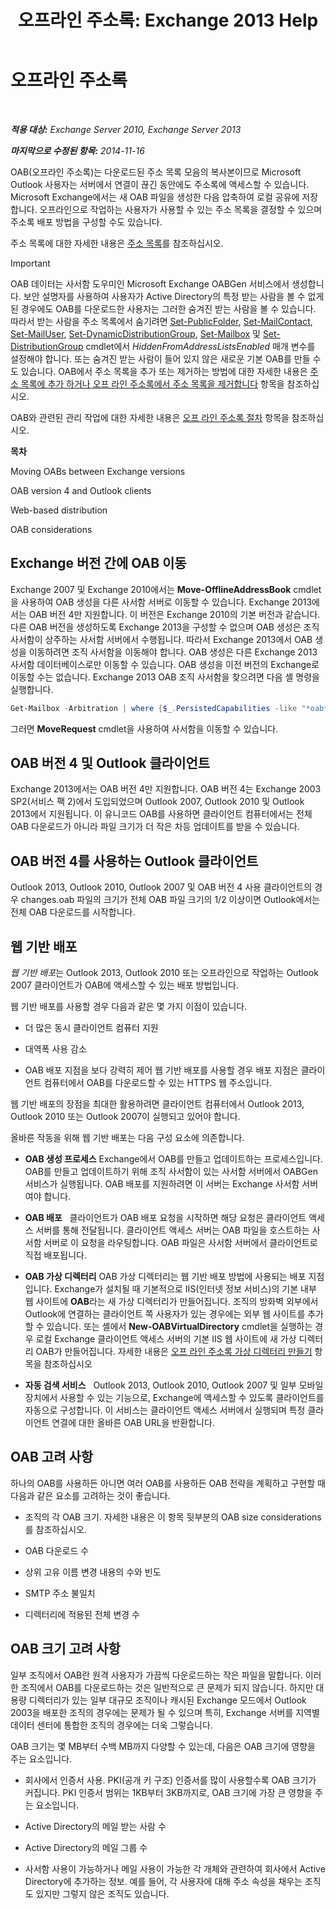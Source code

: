 ﻿---
title: '오프라인 주소록: Exchange 2013 Help'
TOCTitle: 오프라인 주소록
ms:assetid: a6bcb072-4ab9-400e-a5d0-c05264629097
ms:mtpsurl: https://technet.microsoft.com/ko-kr/library/Bb232155(v=EXCHG.150)
ms:contentKeyID: 50483890
ms.date: 05/22/2018
mtps_version: v=EXCHG.150
ms.translationtype: MT
---

# 오프라인 주소록

 

_**적용 대상:** Exchange Server 2010, Exchange Server 2013_

_**마지막으로 수정된 항목:** 2014-11-16_

OAB(오프라인 주소록)는 다운로드된 주소 목록 모음의 복사본이므로 Microsoft Outlook 사용자는 서버에서 연결이 끊긴 동안에도 주소록에 액세스할 수 있습니다. Microsoft Exchange에서는 새 OAB 파일을 생성한 다음 압축하여 로컬 공유에 저장합니다. 오프라인으로 작업하는 사용자가 사용할 수 있는 주소 목록을 결정할 수 있으며 주소록 배포 방법을 구성할 수도 있습니다.

주소 목록에 대한 자세한 내용은 [주소 목록](https://docs.microsoft.com/ko-kr/exchange/address-books/address-lists/address-lists)를 참조하십시오.


> [!IMPORTANT]
> OAB 데이터는 사서함 도우미인 Microsoft Exchange OABGen 서비스에서 생성합니다. 보안 설명자를 사용하여 사용자가 Active Directory의 특정 받는 사람을 볼 수 없게 된 경우에도 OAB를 다운로드한 사용자는 그러한 숨겨진 받는 사람을 볼 수 있습니다. 따라서 받는 사람을 주소 목록에서 숨기려면 <A href="https://technet.microsoft.com/ko-kr/library/aa998596(v=exchg.150)">Set-PublicFolder</A>, <A href="https://technet.microsoft.com/ko-kr/library/aa995950(v=exchg.150)">Set-MailContact</A>, <A href="https://technet.microsoft.com/ko-kr/library/aa995971(v=exchg.150)">Set-MailUser</A>, <A href="https://technet.microsoft.com/ko-kr/library/bb123796(v=exchg.150)">Set-DynamicDistributionGroup</A>, <A href="https://technet.microsoft.com/ko-kr/library/bb123981(v=exchg.150)">Set-Mailbox</A> 및 <A href="https://technet.microsoft.com/ko-kr/library/bb124955(v=exchg.150)">Set-DistributionGroup</A> cmdlet에서 <EM>HiddenFromAddressListsEnabled</EM> 매개 변수를 설정해야 합니다. 또는 숨겨진 받는 사람이 들어 있지 않은 새로운 기본 OAB를 만들 수도 있습니다. OAB에서 주소 목록을 추가 또는 제거하는 방법에 대한 자세한 내용은 <A href="https://docs.microsoft.com/ko-kr/exchange/address-books/offline-address-books/add-or-remove-an-address-list">주소 목록에 추가 하거나 오프 라인 주소록에서 주소 목록을 제거합니다</A> 항목을 참조하십시오.



OAB와 관련된 관리 작업에 대한 자세한 내용은 [오프 라인 주소록 절차](https://docs.microsoft.com/ko-kr/exchange/address-books/offline-address-books/offline-address-book-procedures) 항목을 참조하십시오.

**목차**

Moving OABs between Exchange versions

OAB version 4 and Outlook clients

Web-based distribution

OAB considerations

## Exchange 버전 간에 OAB 이동

Exchange 2007 및 Exchange 2010에서는 **Move-OfflineAddressBook** cmdlet을 사용하여 OAB 생성을 다른 사서함 서버로 이동할 수 있습니다. Exchange 2013에서는 OAB 버전 4만 지원합니다. 이 버전은 Exchange 2010의 기본 버전과 같습니다. 다른 OAB 버전을 생성하도록 Exchange 2013을 구성할 수 없으며 OAB 생성은 조직 사서함이 상주하는 사서함 서버에서 수행됩니다. 따라서 Exchange 2013에서 OAB 생성을 이동하려면 조직 사서함을 이동해야 합니다. OAB 생성은 다른 Exchange 2013 사서함 데이터베이스로만 이동할 수 있습니다. OAB 생성을 이전 버전의 Exchange로 이동할 수는 없습니다. Exchange 2013 OAB 조직 사서함을 찾으려면 다음 셸 명령을 실행합니다.

  ```powershell
  Get-Mailbox -Arbitration | where {$_.PersistedCapabilities -like "*oab*"}
  ```

그러면 **MoveRequest** cmdlet을 사용하여 사서함을 이동할 수 있습니다.

## OAB 버전 4 및 Outlook 클라이언트

Exchange 2013에서는 OAB 버전 4만 지원합니다. OAB 버전 4는 Exchange 2003 SP2(서비스 팩 2)에서 도입되었으며 Outlook 2007, Outlook 2010 및 Outlook 2013에서 지원됩니다. 이 유니코드 OAB를 사용하면 클라이언트 컴퓨터에서는 전체 OAB 다운로드가 아니라 파일 크기가 더 작은 차등 업데이트를 받을 수 있습니다.

## OAB 버전 4를 사용하는 Outlook 클라이언트

Outlook 2013, Outlook 2010, Outlook 2007 및 OAB 버전 4 사용 클라이언트의 경우 changes.oab 파일의 크기가 전체 OAB 파일 크기의 1/2 이상이면 Outlook에서는 전체 OAB 다운로드를 시작합니다.

## 웹 기반 배포

*웹 기반 배포*는 Outlook 2013, Outlook 2010 또는 오프라인으로 작업하는 Outlook 2007 클라이언트가 OAB에 액세스할 수 있는 배포 방법입니다.

웹 기반 배포를 사용할 경우 다음과 같은 몇 가지 이점이 있습니다.

  - 더 많은 동시 클라이언트 컴퓨터 지원

  - 대역폭 사용 감소

  - OAB 배포 지점을 보다 강력히 제어 웹 기반 배포를 사용할 경우 배포 지점은 클라이언트 컴퓨터에서 OAB를 다운로드할 수 있는 HTTPS 웹 주소입니다.

웹 기반 배포의 장점을 최대한 활용하려면 클라이언트 컴퓨터에서 Outlook 2013, Outlook 2010 또는 Outlook 2007이 실행되고 있어야 합니다.

올바른 작동을 위해 웹 기반 배포는 다음 구성 요소에 의존합니다.

  - **OAB 생성 프로세스** Exchange에서 OAB를 만들고 업데이트하는 프로세스입니다. OAB를 만들고 업데이트하기 위해 조직 사서함이 있는 사서함 서버에서 OABGen 서비스가 실행됩니다. OAB 배포를 지원하려면 이 서버는 Exchange 사서함 서버여야 합니다.

  - **OAB 배포**   클라이언트가 OAB 배포 요청을 시작하면 해당 요청은 클라이언트 액세스 서버를 통해 전달됩니다. 클라이언트 액세스 서버는 OAB 파일을 호스트하는 사서함 서버로 이 요청을 라우팅합니다. OAB 파일은 사서함 서버에서 클라이언트로 직접 배포됩니다.

  - **OAB 가상 디렉터리** OAB 가상 디렉터리는 웹 기반 배포 방법에 사용되는 배포 지점입니다. Exchange가 설치될 때 기본적으로 IIS(인터넷 정보 서비스)의 기본 내부 웹 사이트에 **OAB**라는 새 가상 디렉터리가 만들어집니다. 조직의 방화벽 외부에서 Outlook에 연결하는 클라이언트 쪽 사용자가 있는 경우에는 외부 웹 사이트를 추가할 수 있습니다. 또는 셸에서 **New-OABVirtualDirectory** cmdlet을 실행하는 경우 로컬 Exchange 클라이언트 액세스 서버의 기본 IIS 웹 사이트에 새 가상 디렉터리 OAB가 만들어집니다. 자세한 내용은 [오프 라인 주소록 가상 디렉터리 만들기](https://docs.microsoft.com/ko-kr/exchange/address-books/offline-address-books/create-virtual-directory) 항목을 참조하십시오

  - **자동 검색 서비스**   Outlook 2013, Outlook 2010, Outlook 2007 및 일부 모바일 장치에서 사용할 수 있는 기능으로, Exchange에 액세스할 수 있도록 클라이언트를 자동으로 구성합니다. 이 서비스는 클라이언트 액세스 서버에서 실행되며 특정 클라이언트 연결에 대한 올바른 OAB URL을 반환합니다.

## OAB 고려 사항

하나의 OAB를 사용하든 아니면 여러 OAB를 사용하든 OAB 전략을 계획하고 구현할 때 다음과 같은 요소를 고려하는 것이 좋습니다.

  - 조직의 각 OAB 크기. 자세한 내용은 이 항목 뒷부분의 OAB size considerations를 참조하십시오.

  - OAB 다운로드 수

  - 상위 고유 이름 변경 내용의 수와 빈도

  - SMTP 주소 불일치

  - 디렉터리에 적용된 전체 변경 수

## OAB 크기 고려 사항

일부 조직에서 OAB란 원격 사용자가 가끔씩 다운로드하는 작은 파일을 말합니다. 이러한 조직에서 OAB를 다운로드하는 것은 일반적으로 큰 문제가 되지 않습니다. 하지만 대용량 디렉터리가 있는 일부 대규모 조직이나 캐시된 Exchange 모드에서 Outlook 2003을 배포한 조직의 경우에는 문제가 될 수 있으며 특히, Exchange 서버를 지역별 데이터 센터에 통합한 조직의 경우에는 더욱 그렇습니다.

OAB 크기는 몇 MB부터 수백 MB까지 다양할 수 있는데, 다음은 OAB 크기에 영향을 주는 요소입니다.

  - 회사에서 인증서 사용. PKI(공개 키 구조) 인증서를 많이 사용할수록 OAB 크기가 커집니다. PKI 인증서 범위는 1KB부터 3KB까지로, OAB 크기에 가장 큰 영향을 주는 요소입니다.

  - Active Directory의 메일 받는 사람 수

  - Active Directory의 메일 그룹 수

  - 사서함 사용이 가능하거나 메일 사용이 가능한 각 개체와 관련하여 회사에서 Active Directory에 추가하는 정보. 예를 들어, 각 사용자에 대해 주소 속성을 채우는 조직도 있지만 그렇지 않은 조직도 있습니다.

